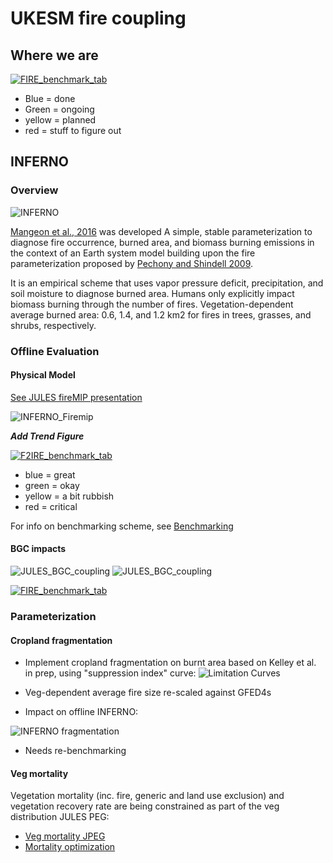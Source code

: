 # UKESM fire coupling

## Where we are

<a href="https://docs.google.com/spreadsheets/d/1nSwfbOOgf3Xqd7l70rnaLB82b4_F2w8jkp9YMqg71u4/edit?usp=sharing">![FIRE_benchmark_tab](docs/TaskList.png "Offline fire benchmark scores") </a>

* Blue = done
* Green = ongoing
* yellow = planned
* red = stuff to figure out

## INFERNO

### Overview

![INFERNO](docs/InfernoSchematic.png "How INFERNO works")

[Mangeon et al., 2016](http://www.geosci-model-dev.net/9/2685/2016/gmd-9-2685-2016.pdf) was developed
A simple, stable parameterization
to diagnose fire occurrence, burned area, and biomass
burning emissions in the context of an Earth system model building upon the fire parameterization proposed by [Pechony
and Shindell 2009](http://onlinelibrary.wiley.com/doi/10.1029/2009JD011927/full).

It is an empirical scheme that uses vapor pressure deficit, precipitation, and soil moisture to diagnose burned area.
Humans only explicitly impact biomass burning through the number of fires. 
Vegetation-dependent average burned area:
0.6, 1.4, and 1.2 km2
for fires in trees, grasses, and shrubs,
respectively. 

### Offline Evaluation


#### Physical Model

[See JULES fireMIP presentation](docs/fireMIP_jules_pre_0617.pdf)

![INFERNO_Firemip](docs/FireMaps.png "INFERNO performance")

***Add Trend Figure***

<a href="https://docs.google.com/spreadsheets/d/1nSwfbOOgf3Xqd7l70rnaLB82b4_F2w8jkp9YMqg71u4/edit?usp=sharing">![F2IRE_benchmark_tab](docs/JULES-INFERNO_fire_benchmark_table.png "Offline fire benchmark scores") </a>

* blue = great
* green = okay
* yellow = a bit rubbish
* red = critical

For info on benchmarking scheme, see [Benchmarking](https://docs.google.com/document/d/1Jm73J4ECdrg3aNb2zJhE9GqNrHXNE6aUMB4wv1xzD8w/edit?usp=sharing)

#### BGC impacts

![JULES_BGC_coupling](docs/lifeForm2__res-NaNmodel-S3.png "Veg Fracs without fire")
![JULES_BGC_coupling](docs/lifeForm2__res-NaNmodel-SF3.png "Veg Fracs with fire")

<a href="https://docs.google.com/spreadsheets/d/1nSwfbOOgf3Xqd7l70rnaLB82b4_F2w8jkp9YMqg71u4/edit?usp=sharing">![FIRE_benchmark_tab](docs/JULES-INFERNO_vegFrac_benchmark_table.png "Offline veg frac benchmark scores") </a>


### Parameterization

#### Cropland fragmentation

* Implement cropland fragmentation on burnt area based on Kelley et al. in prep, using "suppression index" curve:
![Limitation Curves](docs/limLines--FALSE-FALSE-.png "Kelley et al. in prep")

* Veg-dependent average fire size re-scaled against GFED4s
* Impact on offline INFERNO:

![INFERNO fragmentation](docs/fire_opt.png "Tile optimization")

* Needs re-benchmarking



#### Veg mortality

Vegetation mortality (inc. fire, generic and land use exclusion) and vegetation recovery rate are being constrained as part of the veg distribution JULES PEG:

* <a href="https://docs.google.com/document/d/1J2eMRyYfYdrsI8L5nwVVPRFVVW-TOsy5r8hLdefNEy8/edit?usp=sharing">Veg mortality JPEG</a>
* <a href="https://docs.google.com/document/d/1uS7Nks2N3GOsp_q8eeHcVF6YR-0hj2Uu08RwcBC7yTg/edit?usp=sharing">Mortality optimization</a>


